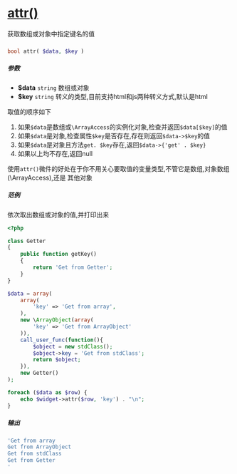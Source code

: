 [attr()](http://twinh.github.com/widget/api/attr)
=================================================

获取数组或对象中指定键名的值

### 
```php
bool attr( $data, $key )
```

##### 参数
* **$data** `string` 数组或对象
* **$key** `string` 转义的类型,目前支持html和js两种转义方式,默认是html


取值的顺序如下

1. 如果`$data`是数组或`\ArrayAccess`的实例化对象,检查并返回`$data[$key]`的值
2. 如果`$data`是对象,检查属性`$key`是否存在,存在则返回`$data->$key`的值
3. 如果`$data`是对象且方法`get. $key`存在,返回`$data->{'get' . $key}`
4. 如果以上均不存在,返回null

使用`attr()`微件的好处在于你不用关心要取值的变量类型,不管它是数组,对象数组(\ArrayAccess),还是
其他对象


##### 范例
依次取出数组或对象的值,并打印出来
```php
<?php

class Getter
{
    public function getKey()
    {
        return 'Get from Getter';
    }
}

$data = array(
    array(
        'key' => 'Get from array',
    ),
    new \ArrayObject(array(
        'key' => 'Get from ArrayObject'
    )),
    call_user_func(function(){
        $object = new stdClass();
        $object->key = 'Get from stdClass';
        return $object;
    }),
    new Getter()
);

foreach ($data as $row) {
    echo $widget->attr($row, 'key') . "\n";
}
```
##### 输出
```php
'Get from array
Get from ArrayObject
Get from stdClass
Get from Getter
'
```
